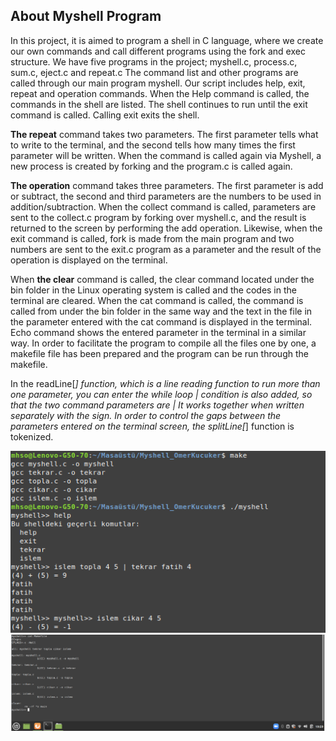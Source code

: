 ## About Myshell Program

In this project, it is aimed to program a shell in C language, where we create our own commands and call different programs using the fork and exec structure. We have five programs in the project; myshell.c, process.c, sum.c, eject.c and repeat.c The command list and other programs are called through our main program myshell. Our script includes help, exit, repeat and operation commands. When the Help command is called, the commands in the shell are listed. The shell continues to run until the exit command is called. Calling exit exits the shell.

**The repeat** command takes two parameters. The first parameter tells what to write to the terminal, and the second tells how many times the first parameter will be written. When the command is called again via Myshell, a new process is created by forking and the program.c is called again.

**The operation** command takes three parameters. The first parameter is add or subtract, the second and third parameters are the numbers to be used in addition/subtraction. When the collect command is called, parameters are sent to the collect.c program by forking over myshell.c, and the result is returned to the screen by performing the add operation. Likewise, when the exit command is called, fork is made from the main program and two numbers are sent to the exit.c program as a parameter and the result of the operation is displayed on the terminal.

When **the clear** command is called, the clear command located under the bin folder in the Linux operating system is called and the codes in the terminal are cleared. When the cat command is called, the command is called from under the bin folder in the same way and the text in the file in the parameter entered with the cat command is displayed in the terminal. Echo command shows the entered parameter in the terminal in a similar way. In order to facilitate the program to compile all the files one by one, a makefile file has been prepared and the program can be run through the makefile.

In the readLine[*] function, which is a line reading function to run more than one parameter, you can enter the while loop | condition is also added, so that the two command parameters are | It works together when written separately with the sign. In order to control the gaps between the parameters entered on the terminal screen, the splitLine[*] function is tokenized.

![SS1](https://github.com/omerkucuker/MyShell/blob/main/screens/myshell_ss.png?raw=true)
![SS2](https://github.com/omerkucuker/MyShell/blob/main/screens/myshell_catkomutu.PNG?raw=true)


